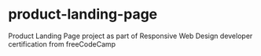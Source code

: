 # product-landing-page
Product Landing Page project as part of Responsive Web Design developer certification from freeCodeCamp
